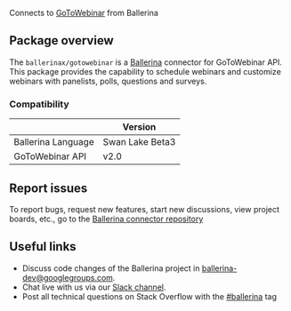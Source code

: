 Connects to [GoToWebinar](https://developer.goto.com/GoToWebinarV2/) from Ballerina

## Package overview
The `ballerinax/gotowebinar` is a [Ballerina](https://ballerina.io/) connector for GoToWebinar API.
This package provides the capability to schedule webinars and customize webinars with panelists, polls, questions and surveys.

### Compatibility
|                    | Version         |
|--------------------|-----------------|
| Ballerina Language | Swan Lake Beta3 | 
| GoToWebinar API    | v2.0            |

## Report issues
To report bugs, request new features, start new discussions, view project boards, etc., go to the [Ballerina connector repository](https://github.com/ballerina-platform/ballerinax-openapi-connectors)

## Useful links
- Discuss code changes of the Ballerina project in [ballerina-dev@googlegroups.com](mailto:ballerina-dev@googlegroups.com).
- Chat live with us via our [Slack channel](https://ballerina.io/community/slack/).
- Post all technical questions on Stack Overflow with the [#ballerina](https://stackoverflow.com/questions/tagged/ballerina) tag
